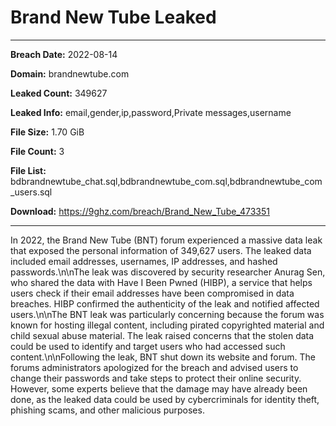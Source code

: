 # Brand New Tube Leaked

------------
**Breach Date:** 2022-08-14

**Domain:** brandnewtube.com

**Leaked Count:** 349627

**Leaked Info:** email,gender,ip,password,Private messages,username

**File Size:** 1.70 GiB

**File Count:** 3

**File List:** bdbrandnewtube_chat.sql,bdbrandnewtube_com.sql,bdbrandnewtube_com_users.sql

**Download:** https://9ghz.com/breach/Brand_New_Tube_473351

------------
In 2022, the Brand New Tube (BNT) forum experienced a massive data leak that exposed the personal information of 349,627 users. The leaked data included email addresses, usernames, IP addresses, and hashed passwords.\n\nThe leak was discovered by security researcher Anurag Sen, who shared the data with Have I Been Pwned (HIBP), a service that helps users check if their email addresses have been compromised in data breaches. HIBP confirmed the authenticity of the leak and notified affected users.\n\nThe BNT leak was particularly concerning because the forum was known for hosting illegal content, including pirated copyrighted material and child sexual abuse material. The leak raised concerns that the stolen data could be used to identify and target users who had accessed such content.\n\nFollowing the leak, BNT shut down its website and forum. The forums administrators apologized for the breach and advised users to change their passwords and take steps to protect their online security. However, some experts believe that the damage may have already been done, as the leaked data could be used by cybercriminals for identity theft, phishing scams, and other malicious purposes.
